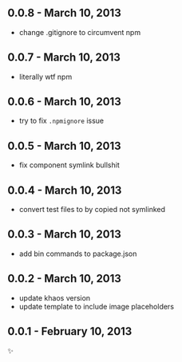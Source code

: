 
0.0.8 - March 10, 2013
----------------------
* change .gitignore to circumvent npm

0.0.7 - March 10, 2013
----------------------
* literally wtf npm

0.0.6 - March 10, 2013
----------------------
* try to fix `.npmignore` issue

0.0.5 - March 10, 2013
----------------------
* fix component symlink bullshit

0.0.4 - March 10, 2013
----------------------
* convert test files to by copied not symlinked

0.0.3 - March 10, 2013
----------------------
* add bin commands to package.json

0.0.2 - March 10, 2013
----------------------
* update khaos version
* update template to include image placeholders

0.0.1 - February 10, 2013
-------------------------
:sparkles: